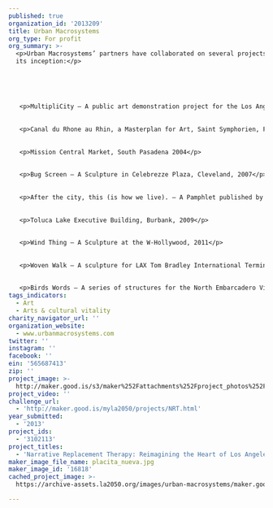 ```yaml
---
published: true
organization_id: '2013209'
title: Urban Macrosystems
org_type: For profit
org_summary: >-
  <p>Urban Macrosystems’ partners have collaborated on several projects prior to
  its inception:</p>
   
   
   
   
   
   <p>MultipliCity — A public art demonstration project for the Los Angeles County MTA, 2000-2003</p>
   
   
   <p>Canal du Rhone au Rhin, a Masterplan for Art, Saint Symphorien, France, 2004 </p>
   
   
   <p>Mission Central Market, South Pasadena 2004</p>
   
   
   <p>Bug Screen — A Sculpture in Celebrezze Plaza, Cleveland, 2007</p>
   
   
   <p>After the city, this (is how we live). — A Pamphlet published by the Los Angeles Forum for Architecture and Urban Design, 2008</p>
   
   
   <p>Toluca Lake Executive Building, Burbank, 2009</p>
   
   
   <p>Wind Thing — A Sculpture at the W-Hollywood, 2011</p>
   
   
   <p>Woven Walk — A sculpture for LAX Tom Bradley International Terminal, 2013</p>
   
   
   <p>Birds Words — A series of structures for the North Embarcadero Visionary Plan, San Diego 2014</p>
tags_indicators:
  - Art
  - Arts & cultural vitality
charity_navigator_url: ''
organization_website:
  - www.urbanmacrosystems.com
twitter: ''
instagram: ''
facebook: ''
ein: '565687413'
zip: ''
project_image: >-
  http://maker.good.is/s3/maker%252Fattachments%252Fproject_photos%252Fimages%252F16818%252Fdisplay%252Fplacita_nueva.jpg=c570x385
project_video: ''
challenge_url:
  - 'http://maker.good.is/myla2050/projects/NRT.html'
year_submitted:
  - '2013'
project_ids:
  - '3102113'
project_titles:
  - 'Narrative Replacement Therapy: Reimagining the Heart of Los Angeles'
maker_image_file_name: placita_nueva.jpg
maker_image_id: '16818'
cached_project_image: >-
  https://archive-assets.la2050.org/images/urban-macrosystems/maker.good.is/s3/maker%252Fattachments%252Fproject_photos%252Fimages%252F16818%252Fdisplay%252Fplacita_nueva.jpg=c570x385.jpg

---
```

